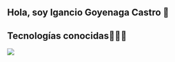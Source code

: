 ## Hola, soy Igancio Goyenaga Castro 👋


<h2>Tecnologías conocidas👨🏻‍💻</h2>
<img src="https://skillicons.dev/icons?i=cs,cpp,dotnet,react,js,java,py,mysql,azure,github" />

<!--
**NachoGoyenaga/NachoGoyenaga** is a ✨ _special_ ✨ repository because its `README.md` (this file) appears on your GitHub profile.

Here are some ideas to get you started:

- 🔭 I’m currently working on ...
- 🌱 I’m currently learning ...
- 👯 I’m looking to collaborate on ...
- 🤔 I’m looking for help with ...
- 💬 Ask me about ...
- 📫 How to reach me: ...
- 😄 Pronouns: ...
- ⚡ Fun fact: ...
-->
